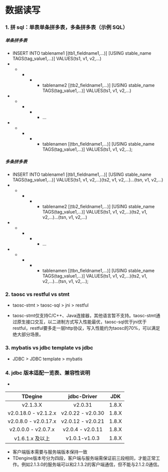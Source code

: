 
# 数据读写

### 1. 拼 sql：单表单条拼多表，多条拼多表（示例 SQL）

##### 单条拼多表

- INSERT INTO tablename1 [(tb1_fieldname1,...)] [USING stable_name TAGS(tag_value1,...)] VALUES(ts1, v1, v2,...)
- - - - - tablename2 [(tb2_fieldname1,...)] [USING stable_name TAGS(tag_value1,...)] VALUES(ts1, v1, v2,...)
- - - - - ...
- - - - - tablenamen [(tbn_fieldname1,...)] [USING stable_name TAGS(tag_value1,...)] VALUES(ts1, v1, v2,...);

##### 多条拼多表

- INSERT INTO tablename1 [(tb1_fieldname1,...)] [USING stable_name TAGS(tag_value1,...)] VALUES(ts1, v1, v2,...)(ts2, v1, v2,...)...(tsn, v1, v2,...)
- - - - - tablename2 [(tb2_fieldname1,...)] [USING stable_name TAGS(tag_value1,...)] VALUES(ts1, v1, v2,...)(ts2, v1, v2,...)...(tsn, v1, v2,...)
- - - - - ...
- - - - - tablenamen [(tbn_fieldname1,...)] [USING stable_name TAGS(tag_value1,...)] VALUES(ts1, v1, v2,...)(ts2, v1, v2,...)...(tsn, v1, v2,...);

### 2. taosc vs restful vs stmt

- taosc-stmt > taosc-sql > jni > restful

- taosc-stmt仅支持C/C++、Java连接器，其他语言暂不支持。taosc-stmt通过原生接口交互，以二进制方式写入性能最优，taosc-sql优于jni优于restful，restful要多走一层http协议，写入性能约为taosc的70%，可以满足绝大部分场景。

### 3. mybatis vs jdbc template vs jdbc

- JDBC > JDBC template > mybatis

### 4. jdbc 版本适配一览表、兼容性说明

- 
| TDegine | jdbc-Driver | JDK |
|:-------:|:-----------:|:-------:|
| v2.1.3.X| v2.0.31     |1.8.X    |
| v2.0.18.0 - v2.1.2.x | v2.0.22 - v2.0.30 | 1.8.X |
| v2.0.8.0 - v2.0.17.x | v2.0.12 - v2.0.21 | 1.8.X |
| v2.0.0.0 - v2.0.7.x | v2.0.4 - v2.0.11 | 1.8.X |
| v1.6.1.x 及以上 | v1.0.1-v1.0.3 | 1.8.X |

- 客户端版本需要与服务端版本保持一致
- TDengine版本号分为四段，客户端与服务端需保证前三段相同，才能正常工作。例如2.1.3.0的服务端可以和2.1.3.2的客户端通信，但不能与2.1.2.0通信。







